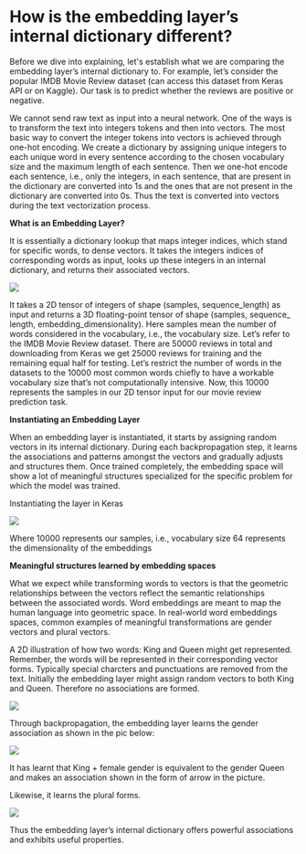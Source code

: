 # How is the embedding layer’s internal dictionary different?

Before we dive into explaining, let's establish what we are comparing the embedding layer’s internal dictionary to. For example, let’s consider the popular IMDB Movie Review dataset (can access this dataset from Keras API or on Kaggle). Our task is to predict whether the reviews are positive or negative. 

We cannot send raw text as input into a neural network. One of the ways is to transform the text into integers tokens and then into vectors. The most basic way to convert the integer tokens into vectors is achieved through one-hot encoding. We create a dictionary by assigning unique integers to each unique word in every sentence according to the chosen vocabulary size and the maximum length of each sentence. Then we one-hot encode each sentence, i.e., only the integers, in each sentence, that are present in the dictionary are converted into 1s and the ones that are not present in the dictionary are converted into 0s. Thus the text is converted into vectors during the text vectorization process. 

**What is an Embedding Layer?**

It is essentially a dictionary lookup that maps integer indices, which stand for specific words, to dense vectors. It takes the integers indices of corresponding words as input, looks up these integers in an internal dictionary, and returns their associated vectors.

<img src="http://chidamodu.github.io/blog/images//embedding layer outline.png">

It takes a 2D tensor of integers of shape (samples, sequence_length) as input and returns a 3D floating-point tensor of shape (samples, sequence_ length, embedding_dimensionality). Here samples mean the number of words considered in the vocabulary, i.e., the vocabulary size. 
Let’s refer to the IMDB Movie Review dataset. There are 50000 reviews in total and downloading from Keras we get 25000 reviews for training and the remaining equal half for testing. Let’s restrict the number of words in the datasets to the 10000 most common words chiefly to have a workable vocabulary size that’s not computationally intensive. Now, this 10000 represents the samples in our 2D tensor input for our movie review prediction task. 


**Instantiating an Embedding Layer**

When an embedding layer is instantiated, it starts by assigning random vectors in its internal dictionary. During each backpropagation step, it learns the associations and patterns amongst the vectors and gradually adjusts and structures them. Once trained completely, the embedding space will show a lot of meaningful structures specialized for the specific problem for which the model was trained.

Instantiating the layer in Keras

<img src="http://chidamodu.github.io/blog/images//instantiating embedding layer.png">

Where 10000 represents our samples, i.e., vocabulary size
64 represents the dimensionality of the embeddings


**Meaningful structures learned by embedding spaces**

What we expect while transforming words to vectors is that the geometric relationships between the vectors reflect the semantic relationships between the associated words. Word embeddings are meant to map the human language into geometric space. In real-world word embeddings spaces, common examples of meaningful transformations are gender vectors and plural vectors.
			
A 2D illustration of how two words: King and Queen might get represented. Remember, the words will be represented in their corresponding vector forms. Typically special charcters and punctuations are removed from the text. Initially the embedding layer might assign random vectors to both King and Queen. Therefore no associations are formed.

<img src="http://chidamodu.github.io/blog/images//embedding before learning meaning.png">


Through backpropagation, the embedding layer learns the gender association as shown in the pic below:

<img src="http://chidamodu.github.io/blog/images//embedding_gender association.png">

It has learnt that King + female gender is equivalent to the gender Queen and makes an association shown in the form of arrow in the picture.


Likewise, it learns the plural forms.

<img src="http://chidamodu.github.io/blog/images//plural associations embedding.png">


Thus the embedding layer’s internal dictionary offers powerful associations and exhibits useful properties.






